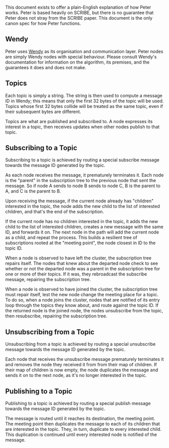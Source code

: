 This document exists to offer a plain-English explanation of how Peter works. Peter is based heavily on SCRIBE, but there is no guarantee that Peter does not stray from the SCRIBE paper. This document is the only canon spec for how Peter functions.

## Wendy

Peter uses [Wendy](https://github.com/secondbit/wendy) as its organisation and communication layer. Peter nodes are simply Wendy nodes with special behaviour. Please consult Wendy's documentation for information on the algorithm, its premises, and the guarantees it does and does not make.

## Topics

Each topic is simply a string. The string is then used to compute a message ID in Wendy; this means that only the first 32 bytes of the topic will be used. Topics whose first 32 bytes collide will be treated as the same topic, even if their subsequent bytes are different.

Topics are what are published and subscribed to. A node expresses its interest in a topic, then receives updates when other nodes publish to that topic.

## Subscribing to a Topic

Subscribing to a topic is achieved by routing a special subscribe message towards the message ID generated by the topic.

As each node receives the message, it prematurely terminates it. Each node is the "parent" in the subscription tree to the previous node that sent the message. So if node A sends to node B sends to node C, B is the parent to A, and C is the parent to B.

Upon receiving the message, if the current node already has "children" interested in the topic, the node adds the new child to the list of interested children, and that's the end of the subscription.

If the current node has no children interested in the topic, it adds the new child to the list of interested children, creates a new message with the same ID, and forwards it on. The next node in the path will add the current node as a child, and repeat the process. This builds a resilient tree of subscriptions rooted at the "meeting point", the node closest in ID to the topic ID.

When a node is observed to have left the cluster, the subscription tree repairs itself. The nodes that knew about the departed node check to see whether or not the departed node was a parent in the subscription tree for one or more of their topics. If it was, they rebroadcast the subscribe message, repairing the subscription tree.

When a node is observed to have joined the cluster, the subscription tree must repair itself, lest the new node change the meeting place for a topic. To do so, when a node joins the cluster, nodes that are notified of its entry loop through the topics they know about, and route against the topic ID. If the returned node is the joined node, the nodes unsubscribe from the topic, then resubscribe, repairing the subscription tree.

## Unsubscribing from a Topic

Unsubscribing from a topic is achieved by routing a special unsubscribe message towards the message ID generated by the topic.

Each node that receives the unsubscribe message prematurely terminates it and removes the node they received it from from their map of children. If their map of children is now empty, the node duplicates the message and sends it on to the next node, as it's no longer interested in the topic.

## Publishing to a Topic

Publishing to a topic is achieved by routing a special publish message towards the message ID generated by the topic.

The message is routed until it reaches its destination, the meeting point. The meeting point then duplicates the message to each of its children that are interested in the topic. They, in turn, duplicate to every interested child. This duplication is continued until every interested node is notified of the message.